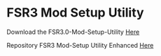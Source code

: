 # FSR3 Mod Setup Utility
Download the FSR3.0-Mod-Setup-Utility [Here](https://sharemods.com/7mala3hppzhh/FSR3_v2.6.3.rar.html)<br/>

Repository FSR3 Mod-Setup Utility Enhanced [Here](https://github.com/P4TOLINO06/FSR3-Mod-Setup-Utility-Enhanced)